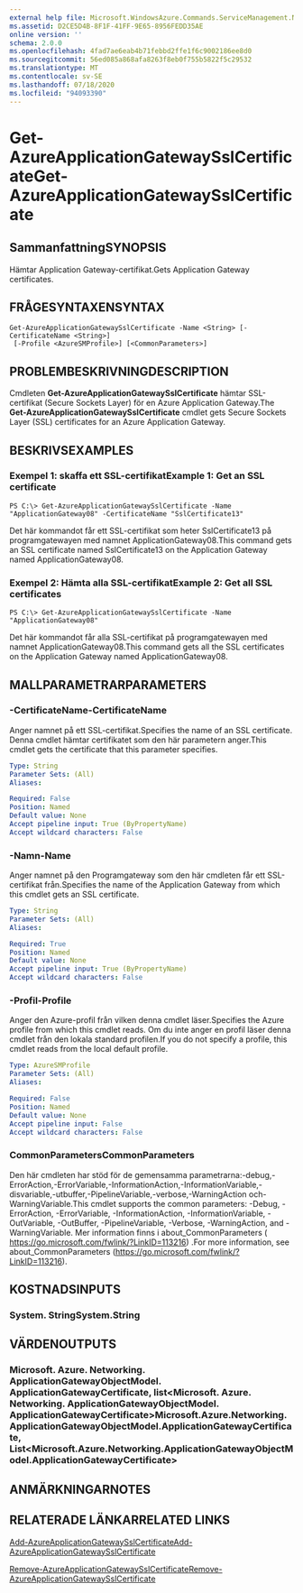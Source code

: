 ```yaml
---
external help file: Microsoft.WindowsAzure.Commands.ServiceManagement.Network.dll-Help.xml
ms.assetid: D2CE5D4B-8F1F-41FF-9E65-8956FEDD35AE
online version: ''
schema: 2.0.0
ms.openlocfilehash: 4fad7ae6eab4b71febbd2ffe1f6c9002186ee8d0
ms.sourcegitcommit: 56ed085a868afa8263f8eb0f755b5822f5c29532
ms.translationtype: MT
ms.contentlocale: sv-SE
ms.lasthandoff: 07/18/2020
ms.locfileid: "94093390"
---
```

# <span data-ttu-id="2f056-101">Get-AzureApplicationGatewaySslCertificate</span><span class="sxs-lookup"><span data-stu-id="2f056-101">Get-AzureApplicationGatewaySslCertificate</span></span>

## <span data-ttu-id="2f056-102">Sammanfattning</span><span class="sxs-lookup"><span data-stu-id="2f056-102">SYNOPSIS</span></span>
<span data-ttu-id="2f056-103">Hämtar Application Gateway-certifikat.</span><span class="sxs-lookup"><span data-stu-id="2f056-103">Gets Application Gateway certificates.</span></span>

## <span data-ttu-id="2f056-104">FRÅGESYNTAXEN</span><span class="sxs-lookup"><span data-stu-id="2f056-104">SYNTAX</span></span>

```
Get-AzureApplicationGatewaySslCertificate -Name <String> [-CertificateName <String>]
 [-Profile <AzureSMProfile>] [<CommonParameters>]
```

## <span data-ttu-id="2f056-105">PROBLEMBESKRIVNING</span><span class="sxs-lookup"><span data-stu-id="2f056-105">DESCRIPTION</span></span>
<span data-ttu-id="2f056-106">Cmdleten **Get-AzureApplicationGatewaySslCertificate** hämtar SSL-certifikat (Secure Sockets Layer) för en Azure Application Gateway.</span><span class="sxs-lookup"><span data-stu-id="2f056-106">The **Get-AzureApplicationGatewaySslCertificate** cmdlet gets Secure Sockets Layer (SSL) certificates for an Azure Application Gateway.</span></span>

## <span data-ttu-id="2f056-107">BESKRIVS</span><span class="sxs-lookup"><span data-stu-id="2f056-107">EXAMPLES</span></span>

### <span data-ttu-id="2f056-108">Exempel 1: skaffa ett SSL-certifikat</span><span class="sxs-lookup"><span data-stu-id="2f056-108">Example 1: Get an SSL certificate</span></span>
```
PS C:\> Get-AzureApplicationGatewaySslCertificate -Name "ApplicationGateway08" -CertificateName "SslCertificate13"
```

<span data-ttu-id="2f056-109">Det här kommandot får ett SSL-certifikat som heter SslCertificate13 på programgatewayen med namnet ApplicationGateway08.</span><span class="sxs-lookup"><span data-stu-id="2f056-109">This command gets an SSL certificate named SslCertificate13 on the Application Gateway named ApplicationGateway08.</span></span>

### <span data-ttu-id="2f056-110">Exempel 2: Hämta alla SSL-certifikat</span><span class="sxs-lookup"><span data-stu-id="2f056-110">Example 2: Get all SSL certificates</span></span>
```
PS C:\> Get-AzureApplicationGatewaySslCertificate -Name "ApplicationGateway08"
```

<span data-ttu-id="2f056-111">Det här kommandot får alla SSL-certifikat på programgatewayen med namnet ApplicationGateway08.</span><span class="sxs-lookup"><span data-stu-id="2f056-111">This command gets all the SSL certificates on the Application Gateway named ApplicationGateway08.</span></span>

## <span data-ttu-id="2f056-112">MALLPARAMETRAR</span><span class="sxs-lookup"><span data-stu-id="2f056-112">PARAMETERS</span></span>

### <span data-ttu-id="2f056-113">-CertificateName</span><span class="sxs-lookup"><span data-stu-id="2f056-113">-CertificateName</span></span>
<span data-ttu-id="2f056-114">Anger namnet på ett SSL-certifikat.</span><span class="sxs-lookup"><span data-stu-id="2f056-114">Specifies the name of an SSL certificate.</span></span>
<span data-ttu-id="2f056-115">Denna cmdlet hämtar certifikatet som den här parametern anger.</span><span class="sxs-lookup"><span data-stu-id="2f056-115">This cmdlet gets the certificate that this parameter specifies.</span></span>

```yaml
Type: String
Parameter Sets: (All)
Aliases: 

Required: False
Position: Named
Default value: None
Accept pipeline input: True (ByPropertyName)
Accept wildcard characters: False
```

### <span data-ttu-id="2f056-116">-Namn</span><span class="sxs-lookup"><span data-stu-id="2f056-116">-Name</span></span>
<span data-ttu-id="2f056-117">Anger namnet på den Programgateway som den här cmdleten får ett SSL-certifikat från.</span><span class="sxs-lookup"><span data-stu-id="2f056-117">Specifies the name of the Application Gateway from which this cmdlet gets an SSL certificate.</span></span>

```yaml
Type: String
Parameter Sets: (All)
Aliases: 

Required: True
Position: Named
Default value: None
Accept pipeline input: True (ByPropertyName)
Accept wildcard characters: False
```

### <span data-ttu-id="2f056-118">-Profil</span><span class="sxs-lookup"><span data-stu-id="2f056-118">-Profile</span></span>
<span data-ttu-id="2f056-119">Anger den Azure-profil från vilken denna cmdlet läser.</span><span class="sxs-lookup"><span data-stu-id="2f056-119">Specifies the Azure profile from which this cmdlet reads.</span></span>
<span data-ttu-id="2f056-120">Om du inte anger en profil läser denna cmdlet från den lokala standard profilen.</span><span class="sxs-lookup"><span data-stu-id="2f056-120">If you do not specify a profile, this cmdlet reads from the local default profile.</span></span>

```yaml
Type: AzureSMProfile
Parameter Sets: (All)
Aliases: 

Required: False
Position: Named
Default value: None
Accept pipeline input: False
Accept wildcard characters: False
```

### <span data-ttu-id="2f056-121">CommonParameters</span><span class="sxs-lookup"><span data-stu-id="2f056-121">CommonParameters</span></span>
<span data-ttu-id="2f056-122">Den här cmdleten har stöd för de gemensamma parametrarna:-debug,-ErrorAction,-ErrorVariable,-InformationAction,-InformationVariable,-disvariable,-utbuffer,-PipelineVariable,-verbose,-WarningAction och-WarningVariable.</span><span class="sxs-lookup"><span data-stu-id="2f056-122">This cmdlet supports the common parameters: -Debug, -ErrorAction, -ErrorVariable, -InformationAction, -InformationVariable, -OutVariable, -OutBuffer, -PipelineVariable, -Verbose, -WarningAction, and -WarningVariable.</span></span> <span data-ttu-id="2f056-123">Mer information finns i about_CommonParameters ( https://go.microsoft.com/fwlink/?LinkID=113216) .</span><span class="sxs-lookup"><span data-stu-id="2f056-123">For more information, see about_CommonParameters (https://go.microsoft.com/fwlink/?LinkID=113216).</span></span>

## <span data-ttu-id="2f056-124">KOSTNADS</span><span class="sxs-lookup"><span data-stu-id="2f056-124">INPUTS</span></span>

### <span data-ttu-id="2f056-125">System. String</span><span class="sxs-lookup"><span data-stu-id="2f056-125">System.String</span></span>

## <span data-ttu-id="2f056-126">VÄRDEN</span><span class="sxs-lookup"><span data-stu-id="2f056-126">OUTPUTS</span></span>

### <span data-ttu-id="2f056-127">Microsoft. Azure. Networking. ApplicationGatewayObjectModel. ApplicationGatewayCertificate, list<Microsoft. Azure. Networking. ApplicationGatewayObjectModel. ApplicationGatewayCertificate></span><span class="sxs-lookup"><span data-stu-id="2f056-127">Microsoft.Azure.Networking.ApplicationGatewayObjectModel.ApplicationGatewayCertificate, List<Microsoft.Azure.Networking.ApplicationGatewayObjectModel.ApplicationGatewayCertificate></span></span>

## <span data-ttu-id="2f056-128">ANMÄRKNINGAR</span><span class="sxs-lookup"><span data-stu-id="2f056-128">NOTES</span></span>

## <span data-ttu-id="2f056-129">RELATERADE LÄNKAR</span><span class="sxs-lookup"><span data-stu-id="2f056-129">RELATED LINKS</span></span>

[<span data-ttu-id="2f056-130">Add-AzureApplicationGatewaySslCertificate</span><span class="sxs-lookup"><span data-stu-id="2f056-130">Add-AzureApplicationGatewaySslCertificate</span></span>](./Add-AzureApplicationGatewaySslCertificate.md)

[<span data-ttu-id="2f056-131">Remove-AzureApplicationGatewaySslCertificate</span><span class="sxs-lookup"><span data-stu-id="2f056-131">Remove-AzureApplicationGatewaySslCertificate</span></span>](./Remove-AzureApplicationGatewaySslCertificate.md)
